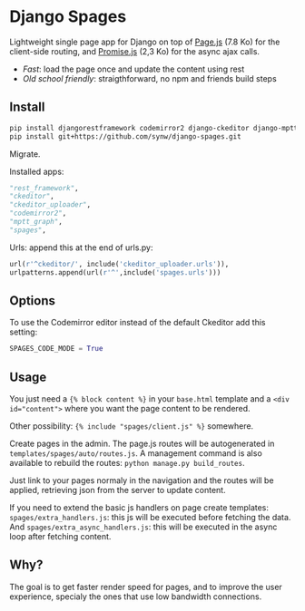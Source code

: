 # Django Spages

Lightweight single page app for Django on top of [Page.js](https://github.com/visionmedia/page.js) (7.8 Ko) for
the client-side routing, and [Promise.js](https://github.com/stackp/promisejs) (2,3 Ko) for the async ajax calls. 

- *Fast*: load the page once and update the content using rest
- *Old school friendly*: straigthforward, no npm and friends build steps

## Install

  ```bash
pip install djangorestframework codemirror2 django-ckeditor django-mptt-graph
pip install git+https://github.com/synw/django-spages.git
  ```

Migrate.

Installed apps:

  ```python
"rest_framework",
"ckeditor",
"ckeditor_uploader",
"codemirror2",
"mptt_graph",
"spages",
  ```

Urls: append this at the end of urls.py:

  ```python
url(r'^ckeditor/', include('ckeditor_uploader.urls')),
urlpatterns.append(url(r'^',include('spages.urls')))
  ```
  
## Options

To use the Codemirror editor instead of the default Ckeditor add this setting:

  ```python
SPAGES_CODE_MODE = True
  ```

## Usage

You just need a ``{% block content %}`` in your ``base.html`` template and a ``<div id="content">`` where you want
the page content to be rendered.

Other possibility: ``{% include "spages/client.js" %}`` somewhere.

Create pages in the admin. The page.js routes will be autogenerated in ``templates/spages/auto/routes.js``. A 
management command is also available to rebuild the routes: ``python manage.py build_routes``. 

Just link to your pages normaly in the navigation and the routes will be applied, retrieving json 
from the server to update content.

If you need to extend the basic js handlers on page create templates: ``spages/extra_handlers.js``: this js will be
executed before fetching the data. And ``spages/extra_async_handlers.js``: this will be executed in the async loop
after fetching content.

## Why?

The goal is to get faster render speed for pages, and to improve the user experience,
specialy the ones that use low bandwidth connections.